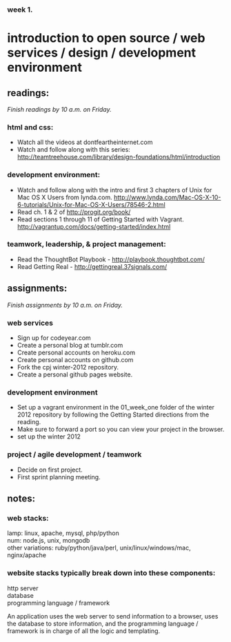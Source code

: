 ### week 1.  
# introduction to open source / web services / design / development environment  


## readings:  
_Finish readings by 10 a.m. on Friday._

### html and css:  
- Watch all the videos at dontfeartheinternet.com  
- Watch and follow along with this series: http://teamtreehouse.com/library/design-foundations/html/introduction  

### development environment:  
- Watch and follow along with the intro and first 3 chapters of Unix for Mac OS X Users from lynda.com. http://www.lynda.com/Mac-OS-X-10-6-tutorials/Unix-for-Mac-OS-X-Users/78546-2.html
- Read ch. 1 & 2 of http://progit.org/book/  
- Read sections 1 through 11 of Getting Started with Vagrant. http://vagrantup.com/docs/getting-started/index.html  

### teamwork, leadership, & project management:  
- Read the ThoughtBot Playbook - http://playbook.thoughtbot.com/  
- Read Getting Real - http://gettingreal.37signals.com/  



## assignments:  
_Finish assignments by 10 a.m. on Friday._

### web services
- Sign up for codeyear.com  
- Create a personal blog at tumblr.com  
- Create personal accounts on heroku.com  
- Create personal accounts on github.com  
- Fork the cpj winter-2012 repository.  
- Create a personal github pages website.  

### development environment  
- Set up a vagrant environment in the 01_week_one folder of the winter 2012 repository by following the Getting Started directions from the reading.
- Make sure to forward a port so you can view your project in the browser.
- set up the winter 2012


### project / agile development / teamwork  
- Decide on first project.  
- First sprint planning meeting.  

## notes:  

### web stacks:  
lamp: linux, apache, mysql, php/python  
num: node.js, unix, mongodb  
other variations: ruby/python/java/perl, unix/linux/windows/mac, nginx/apache  

### website stacks typically break down into these components:  
http server  
database  
programming language / framework  

An application uses the web server to send information to a browser, uses the database to store information, and the programming language / framework is in charge of all the logic and templating.  
